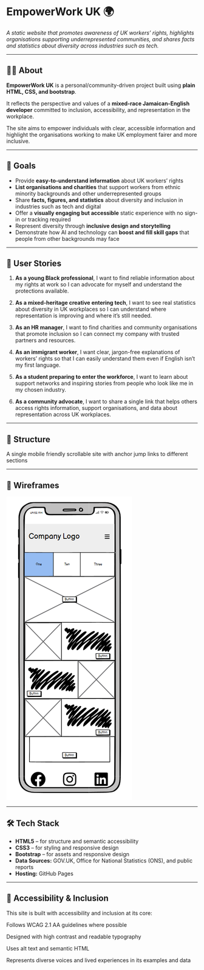 # EmpowerWork UK 🌍

*A static website that promotes awareness of UK workers’ rights, highlights organisations supporting underrepresented communities, and shares facts and statistics about diversity across industries such as tech.*

---

## ✊🏽 About

**EmpowerWork UK** is a personal/community-driven project built using **plain HTML, CSS, and bootstrap**.  

It reflects the perspective and values of a **mixed-race Jamaican-English developer** committed to inclusion, accessibility, and representation in the workplace.  

The site aims to empower individuals with clear, accessible information and highlight the organisations working to make UK employment fairer and more inclusive.

---

## 🎯 Goals

- Provide **easy-to-understand information** about UK workers’ rights  
- **List organisations and charities** that support workers from ethnic minority backgrounds and other underrepresented groups  
- Share **facts, figures, and statistics** about diversity and inclusion in industries such as tech and digital  
- Offer a **visually engaging but accessible** static experience with no sign-in or tracking required  
- Represent diversity through **inclusive design and storytelling**
- Demonstrate how AI and technology can **boost and fill skill gaps** that people from other backgrounds may face

---

## 👥 User Stories

1. **As a young Black professional**, I want to find reliable information about my rights at work so I can advocate for myself and understand the protections available.  

2. **As a mixed-heritage creative entering tech**, I want to see real statistics about diversity in UK workplaces so I can understand where representation is improving and where it’s still needed.  

3. **As an HR manager**, I want to find charities and community organisations that promote inclusion so I can connect my company with trusted partners and resources.  

4. **As an immigrant worker**, I want clear, jargon-free explanations of workers’ rights so that I can easily understand them even if English isn’t my first language.  

5. **As a student preparing to enter the workforce**, I want to learn about support networks and inspiring stories from people who look like me in my chosen industry.  

6. **As a community advocate**, I want to share a single link that helps others access rights information, support organisations, and data about representation across UK workplaces.  

---

## 🧱 Structure

A single mobile friendly scrollable site with anchor jump links to different sections

---

## 📐 Wireframes

![Mobile wireframe](images/wireframe-mobile.PNG)

---

## 🛠️ Tech Stack

- **HTML5** – for structure and semantic accessibility  
- **CSS3** – for styling and responsive design  
- **Bootstrap** – for assets and responsive design  
- **Data Sources:** GOV.UK, Office for National Statistics (ONS), and public reports  
- **Hosting:** GitHub Pages  

---

## 🧠 Accessibility & Inclusion

This site is built with accessibility and inclusion at its core:

Follows WCAG 2.1 AA guidelines where possible

Designed with high contrast and readable typography

Uses alt text and semantic HTML

Represents diverse voices and lived experiences in its examples and data

